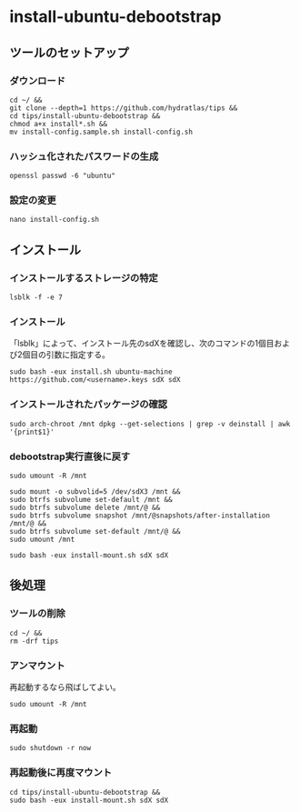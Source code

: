 # install-ubuntu-debootstrap
## ツールのセットアップ
### ダウンロード
```
cd ~/ &&
git clone --depth=1 https://github.com/hydratlas/tips &&
cd tips/install-ubuntu-debootstrap &&
chmod a+x install*.sh &&
mv install-config.sample.sh install-config.sh
```

### ハッシュ化されたパスワードの生成
```
openssl passwd -6 "ubuntu"
```

### 設定の変更
```
nano install-config.sh
```

## インストール
### インストールするストレージの特定
```
lsblk -f -e 7
```

### インストール
「lsblk」によって、インストール先のsdXを確認し、次のコマンドの1個目および2個目の引数に指定する。
```
sudo bash -eux install.sh ubuntu-machine https://github.com/<username>.keys sdX sdX
```

### インストールされたパッケージの確認
```
sudo arch-chroot /mnt dpkg --get-selections | grep -v deinstall | awk '{print$1}'
```

### debootstrap実行直後に戻す
```
sudo umount -R /mnt

sudo mount -o subvolid=5 /dev/sdX3 /mnt &&
sudo btrfs subvolume set-default /mnt &&
sudo btrfs subvolume delete /mnt/@ &&
sudo btrfs subvolume snapshot /mnt/@snapshots/after-installation /mnt/@ &&
sudo btrfs subvolume set-default /mnt/@ &&
sudo umount /mnt

sudo bash -eux install-mount.sh sdX sdX
```

## 後処理
### ツールの削除
```
cd ~/ &&
rm -drf tips
```

### アンマウント
再起動するなら飛ばしてよい。
```
sudo umount -R /mnt
```

### 再起動
```
sudo shutdown -r now
```

### 再起動後に再度マウント
```
cd tips/install-ubuntu-debootstrap &&
sudo bash -eux install-mount.sh sdX sdX
```
